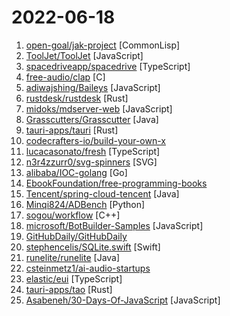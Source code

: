 # 2022-06-18

1. [open-goal/jak-project](https://github.com/open-goal/jak-project "Reviving the language that brought us the Jak & Daxter Series") [CommonLisp]
2. [ToolJet/ToolJet](https://github.com/ToolJet/ToolJet "Extensible low-code framework for building business applications. Connect to databases, cloud storages, GraphQL, API endpoints, Airtable, etc and build apps using drag and drop application builder. Built using JavaScript/TypeScript. 🚀") [JavaScript]
3. [spacedriveapp/spacedrive](https://github.com/spacedriveapp/spacedrive "Spacedrive is an open source cross-platform file explorer, powered by a virtual distributed filesystem written in Rust.") [TypeScript]
4. [free-audio/clap](https://github.com/free-audio/clap "Audio Plugin API") [C]
5. [adiwajshing/Baileys](https://github.com/adiwajshing/Baileys "Lightweight full-featured WhatsApp Web + Multi-Device API") [JavaScript]
6. [rustdesk/rustdesk](https://github.com/rustdesk/rustdesk "Open source virtual / remote desktop infrastructure for everyone! The open source TeamViewer alternative. Display and control your PC and Android devices.") [Rust]
7. [midoks/mdserver-web](https://github.com/midoks/mdserver-web "Simple Linux Panel") [JavaScript]
8. [Grasscutters/Grasscutter](https://github.com/Grasscutters/Grasscutter "A server software reimplementation for a certain anime game.") [Java]
9. [tauri-apps/tauri](https://github.com/tauri-apps/tauri "Build smaller, faster, and more secure desktop applications with a web frontend.") [Rust]
10. [codecrafters-io/build-your-own-x](https://github.com/codecrafters-io/build-your-own-x "Master programming by recreating your favorite technologies from scratch.") 
11. [lucacasonato/fresh](https://github.com/lucacasonato/fresh "Preact, but super edgy") [TypeScript]
12. [n3r4zzurr0/svg-spinners](https://github.com/n3r4zzurr0/svg-spinners "A collection of 24 x 24 dp SVG spinners!") [SVG]
13. [alibaba/IOC-golang](https://github.com/alibaba/IOC-golang "一款服务于 Go 开发者的依赖注入框架，方便搭建任何 Go 应用。 A Golang depenedency injection framework, helps developers to build any go application.") [Go]
14. [EbookFoundation/free-programming-books](https://github.com/EbookFoundation/free-programming-books "📚 Freely available programming books") 
15. [Tencent/spring-cloud-tencent](https://github.com/Tencent/spring-cloud-tencent "Spring Cloud Tencent is a Spring Boot based Service Governance Framework provided by Tencent, including service discovery, traffic control, circuitbreak, ratelimit, config and so on.") [Java]
16. [Minqi824/ADBench](https://github.com/Minqi824/ADBench "Official Implement of ADBench: Anomaly Detection Benchmark.") [Python]
17. [sogou/workflow](https://github.com/sogou/workflow "C++ Parallel Computing and Asynchronous Networking Engine") [C++]
18. [microsoft/BotBuilder-Samples](https://github.com/microsoft/BotBuilder-Samples "Welcome to the Bot Framework samples repository. Here you will find task-focused samples in C#, JavaScript and TypeScript to help you get started with the Bot Framework SDK!") [JavaScript]
19. [GitHubDaily/GitHubDaily](https://github.com/GitHubDaily/GitHubDaily "坚持分享 GitHub 上高质量、有趣实用的开源技术教程、开发者工具、编程网站、技术资讯。A list cool, interesting projects of GitHub.") 
20. [stephencelis/SQLite.swift](https://github.com/stephencelis/SQLite.swift "A type-safe, Swift-language layer over SQLite3.") [Swift]
21. [runelite/runelite](https://github.com/runelite/runelite "Open source Old School RuneScape client") [Java]
22. [csteinmetz1/ai-audio-startups](https://github.com/csteinmetz1/ai-audio-startups "Community list of startups working with AI in audio and music technology") 
23. [elastic/eui](https://github.com/elastic/eui "Elastic UI Framework 🙌") [TypeScript]
24. [tauri-apps/tao](https://github.com/tauri-apps/tao "The TAO of cross-platform windowing. A library in Rust built for Tauri.") [Rust]
25. [Asabeneh/30-Days-Of-JavaScript](https://github.com/Asabeneh/30-Days-Of-JavaScript "30 days of JavaScript programming challenge is a step-by-step guide to learn JavaScript programming language in 30 days. This challenge may take more than 100 days, please just follow your own pace.") [JavaScript]
